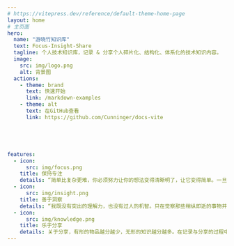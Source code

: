 ```yaml
---
# https://vitepress.dev/reference/default-theme-home-page
layout: home
# 主页面
hero:
  name: "游晓竹知识库"
  text: Focus-Insight-Share
  tagline: 个人技术知识库，记录 & 分享个人碎片化、结构化、体系化的技术知识内容。
  image:
    src: img/logo.png
    alt: 背景图
  actions:
    - theme: brand
      text: 快速开始
      link: /markdown-examples
    - theme: alt
      text: 在GitHub查看
      link: https://github.com/Cunninger/docs-vite





features:
  - icon:
      src: img/focus.png
    title: 保持专注
    details: “简单比复杂更难，你必须努力让你的想法变得清晰明了，让它变得简单。一旦你做到了简单，你就能搬动大山。” -- 乔布斯
  - icon:
      src: img/insight.png
    title: 善于洞察
    details: “我既没有突出的理解力，也没有过人的机智。只在觉察那些稍纵即逝的事物并对其进行精细观察的能力上，我可能在普通人之上。” -- 达尔文
  - icon:
      src: img/knowledge.png
    title: 乐于分享
    details: 关于分享，有形的物品越分越少，无形的知识越分越多。在记录与分享的过程中, 梳理所学, 交流所得, 必有所获。
---
```

